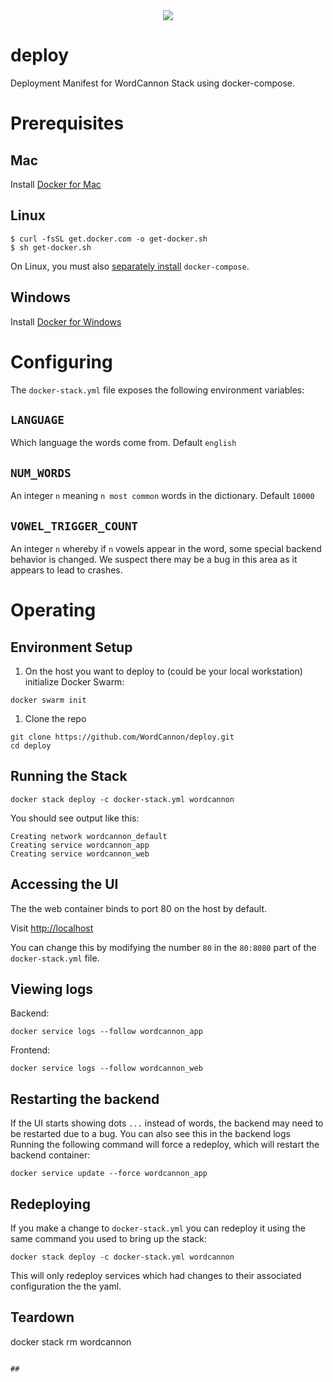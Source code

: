 <center><img src="https://user-images.githubusercontent.com/1438478/44830275-d41f3980-abd5-11e8-91a4-fa088c197c25.png"></center>


# deploy

Deployment Manifest for WordCannon Stack using docker-compose.

# Prerequisites

## Mac

Install [Docker for Mac](https://download.docker.com/mac/stable/Docker.dmg)

## Linux

```
$ curl -fsSL get.docker.com -o get-docker.sh
$ sh get-docker.sh
```

On Linux, you must also [separately install](https://docs.docker.com/compose/install/) `docker-compose`.  
## Windows

Install [Docker for Windows](https://download.docker.com/win/stable/Docker%20for%20Windows%20Installer.exe)

# Configuring

The `docker-stack.yml` file exposes the following environment variables:

## `LANGUAGE`

Which language the words come from.  Default `english`

## `NUM_WORDS`

An integer `n` meaning `n most common` words in the dictionary.  Default `10000`

## `VOWEL_TRIGGER_COUNT`

An integer `n` whereby if `n` vowels appear in the word, some special backend behavior is changed.  We suspect there may be a bug in this area as it appears to lead to crashes.

# Operating

## Environment Setup

1. On the host you want to deploy to (could be your local workstation) initialize Docker Swarm:

```
docker swarm init
```

1. Clone the repo

```
git clone https://github.com/WordCannon/deploy.git
cd deploy
```

## Running the Stack

```
docker stack deploy -c docker-stack.yml wordcannon
```

You should see output like this:

```
Creating network wordcannon_default
Creating service wordcannon_app
Creating service wordcannon_web
```

## Accessing the UI

The the web container binds to port 80 on the host by default.  

Visit [http://localhost](http://localhost)

You can change this by modifying the number `80` in the `80:8080` part of the `docker-stack.yml` file.

## Viewing logs

Backend:

```
docker service logs --follow wordcannon_app
```

Frontend:

```
docker service logs --follow wordcannon_web
```

## Restarting the backend

If the UI starts showing dots `...` instead of words, the backend may need to be restarted due to a bug.  You can also see this in the backend logs  Running the following command will force a redeploy, which will restart the backend container:

```
docker service update --force wordcannon_app
```

## Redeploying

If you make a change to `docker-stack.yml` you can redeploy it using the same command you used to bring up the stack:

```
docker stack deploy -c docker-stack.yml wordcannon
```

This will only redeploy services which had changes to their associated configuration the the yaml.

## Teardown

docker stack rm wordcannon
```

## 
